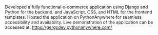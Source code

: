 Developed a fully functional e-commerce application using Django and Python for the backend, and JavaScript, CSS, and HTML for the frontend templates.
Hosted the application on PythonAnywhere for seamless accessibility and availability.
Live demonstration of the application can be accessed at: https://gergodev.pythonanywhere.com/
